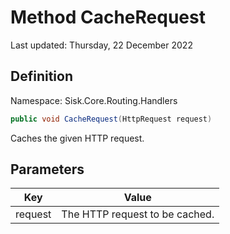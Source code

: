 # Method CacheRequest
Last updated: Thursday, 22 December 2022

## Definition
Namespace: Sisk.Core.Routing.Handlers

```csharp
public void CacheRequest(HttpRequest request)
```

Caches the given HTTP request.

## Parameters

| Key | Value |
| --- | --- |
| request | The HTTP request to be cached. | 

